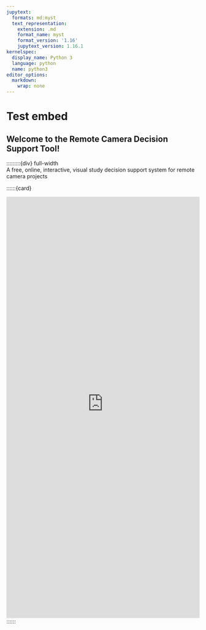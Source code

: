 ```yaml
---
jupytext:
  formats: md:myst
  text_representation:
    extension: .md
    format_name: myst
    format_version: '1.16'
    jupytext_version: 1.16.1
kernelspec:
  display_name: Python 3
  language: python
  name: python3
editor_options:
  markdown:
    wrap: none
---
```

# Test embed
## Welcome to the Remote Camera Decision Support Tool!

:::::::::{div} full-width
<br>
A free, online, interactive, visual study decision support system for remote camera projects

::::::{card}
<iframe 
    width="100%"
    height="1100"
    src="http://www.rc-decision-support-tool.ca/voila/render/objective.ipynb?"
    frameborder="0" 
    allow="accelerometer; autoplay; clipboard-write; encrypted-media; gyroscope; picture-in-picture"
    allowfullscreen>
</iframe>
::::::